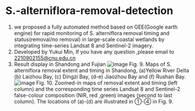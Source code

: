 # S.-alterniflora-removal-detection
 
1. we proposed a fully automated method based on GEE(Google earth engine) for rapid monitoring of S. alterniflora removal timing and status(removal/no removal) in large-scale coastal wetlands by integrating time-series Landsat 8 and Sentinel-2 imagery.
2. Developed by Yukui Min,  If you have any question ,please email to 2210902155@cnu.edu.cn
3. Result display in Shandong and Fujian
![image](https://github.com/GISermyk/S.-alterniflora-removal-detection/assets/92797972/68ed39d7-0ff7-4971-b041-b55b92698bdc)
Fig. 9. Maps of S. alterniflora removal extent and timing in Shandong, (a)Yellow River Delta (b) Laizhou Bay, (c) Dingzi Bay, (d-e) Jiaozhou Bay and (f) Rushan Bay.
![image](https://github.com/GISermyk/S.-alterniflora-removal-detection/assets/92797972/56575e17-9311-4982-b1c6-93ee37fb3e7e)
Fig. 10. Zoomed-in maps of removal extent and timing (left column) and the corresponding time series 
Landsat 8 and Sentinel-2 false-colour composition (NIR, red ,green) images (second to last column).
The locations of (a)-(d) are illustrated in ①-④ in Fig. 9.

